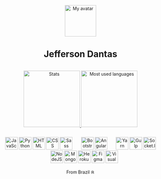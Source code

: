 <div align="center">
  <img height="100" src="https://josejefferson.github.io/avatar-rounded.png" alt="My avatar">
  <h1>Jefferson Dantas</h1>
</div>
&nbsp;
<div align="center">
  <a href="https://github.com/josejefferson?tab=repositories">
    <img height="180em" src="https://github-readme-stats.vercel.app/api?username=josejefferson&show_icons=true&theme=gruvbox&include_all_commits=true&count_private=true" alt="Stats">
    <img height="180em" src="https://github-readme-stats.vercel.app/api/top-langs/?username=josejefferson&layout=compact&langs_count=7&theme=gruvbox" alt="Most used languages">
  </a>
</div>

##
<div align="center">
  <img height="40" src="https://cdn.jsdelivr.net/gh/devicons/devicon/icons/javascript/javascript-original.svg" alt="JavaScript" title="JavaScript">
  <img height="40" src="https://cdn.jsdelivr.net/gh/devicons/devicon/icons/python/python-original.svg" alt="Python" title="Python">
  <img height="40" src="https://cdn.jsdelivr.net/gh/devicons/devicon/icons/html5/html5-original.svg" alt="HTML" title="HTML">
  <img height="40" src="https://cdn.jsdelivr.net/gh/devicons/devicon/icons/css3/css3-original.svg" alt="CSS" title="CSS">
  <img height="40" src="https://cdn.jsdelivr.net/gh/devicons/devicon/icons/sass/sass-original.svg" alt="Sass" title="Sass">
  <span width="20">&nbsp;&nbsp;&nbsp;&nbsp;&nbsp;</span>
  <img height="40" src="https://cdn.jsdelivr.net/gh/devicons/devicon/icons/bootstrap/bootstrap-original.svg" alt="Bootstrap" title="Bootstrap">
  <img height="40" src="https://cdn.jsdelivr.net/gh/devicons/devicon/icons/angularjs/angularjs-original.svg" alt="AngularJS" title="AngularJS">
  <span width="20">&nbsp;&nbsp;&nbsp;&nbsp;&nbsp;</span>
  <img height="40" src="https://cdn.jsdelivr.net/gh/devicons/devicon/icons/yarn/yarn-original.svg" alt="Yarn" title="Yarn">
  <img height="40" src="https://cdn.jsdelivr.net/gh/devicons/devicon/icons/gulp/gulp-plain.svg" alt="Gulp" title="Gulp">
  <img height="40" src="https://cdn.jsdelivr.net/gh/devicons/devicon/icons/socketio/socketio-original.svg" alt="Socket.IO" title="Socket.IO">
  <span width="20">&nbsp;&nbsp;&nbsp;&nbsp;&nbsp;</span>
  <img height="40" src="https://cdn.jsdelivr.net/gh/devicons/devicon/icons/nodejs/nodejs-original.svg" alt="NodeJS" title="NodeJS">
  <img height="40" src="https://cdn.jsdelivr.net/gh/devicons/devicon/icons/mongodb/mongodb-original.svg" alt="MongoDB" title="MongoDB">
  <img height="40" src="https://cdn.jsdelivr.net/gh/devicons/devicon/icons/heroku/heroku-original.svg" alt="Heroku" title="Heroku">
  <img height="40" src="https://cdn.jsdelivr.net/gh/devicons/devicon/icons/figma/figma-original.svg" alt="Figma" title="Figma">
  <img height="40" src="https://cdn.jsdelivr.net/gh/devicons/devicon/icons/vscode/vscode-original.svg" alt="Visual Studio Code" title="Visual Studio Code">
</div>

<br>
<div align="center">
  From Brazil
  <img height="12" src="https://josejefferson.github.io/brazil-flag-simplified.png" alt="Brazil flag">
</div>
